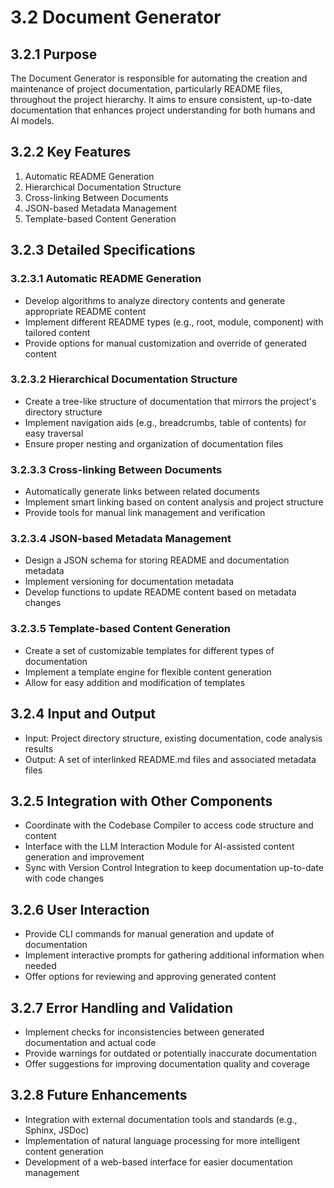 # 3.2 Document Generator

## 3.2.1 Purpose

The Document Generator is responsible for automating the creation and maintenance of project documentation, particularly README files, throughout the project hierarchy. It aims to ensure consistent, up-to-date documentation that enhances project understanding for both humans and AI models.

## 3.2.2 Key Features

1. Automatic README Generation
2. Hierarchical Documentation Structure
3. Cross-linking Between Documents
4. JSON-based Metadata Management
5. Template-based Content Generation

## 3.2.3 Detailed Specifications

### 3.2.3.1 Automatic README Generation

- Develop algorithms to analyze directory contents and generate appropriate README content
- Implement different README types (e.g., root, module, component) with tailored content
- Provide options for manual customization and override of generated content

### 3.2.3.2 Hierarchical Documentation Structure

- Create a tree-like structure of documentation that mirrors the project's directory structure
- Implement navigation aids (e.g., breadcrumbs, table of contents) for easy traversal
- Ensure proper nesting and organization of documentation files

### 3.2.3.3 Cross-linking Between Documents

- Automatically generate links between related documents
- Implement smart linking based on content analysis and project structure
- Provide tools for manual link management and verification

### 3.2.3.4 JSON-based Metadata Management

- Design a JSON schema for storing README and documentation metadata
- Implement versioning for documentation metadata
- Develop functions to update README content based on metadata changes

### 3.2.3.5 Template-based Content Generation

- Create a set of customizable templates for different types of documentation
- Implement a template engine for flexible content generation
- Allow for easy addition and modification of templates

## 3.2.4 Input and Output

- Input: Project directory structure, existing documentation, code analysis results
- Output: A set of interlinked README.md files and associated metadata files

## 3.2.5 Integration with Other Components

- Coordinate with the Codebase Compiler to access code structure and content
- Interface with the LLM Interaction Module for AI-assisted content generation and improvement
- Sync with Version Control Integration to keep documentation up-to-date with code changes

## 3.2.6 User Interaction

- Provide CLI commands for manual generation and update of documentation
- Implement interactive prompts for gathering additional information when needed
- Offer options for reviewing and approving generated content

## 3.2.7 Error Handling and Validation

- Implement checks for inconsistencies between generated documentation and actual code
- Provide warnings for outdated or potentially inaccurate documentation
- Offer suggestions for improving documentation quality and coverage

## 3.2.8 Future Enhancements

- Integration with external documentation tools and standards (e.g., Sphinx, JSDoc)
- Implementation of natural language processing for more intelligent content generation
- Development of a web-based interface for easier documentation management

